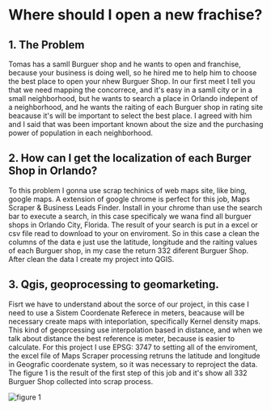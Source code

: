 # Where should I open a new frachise?


## 1. The Problem
Tomas has a samll Burguer shop and he wants to open and franchise, because your business is doing well, so he hired me to help him to choose the best place to open your nhew Burguer Shop. In our first meet I tell you that we need mapping the 
concorrece, and it's easy in a samll city or in a small neighborhood, but he wants to search a place in Orlando indepent of a neighborhood, and he wants the raiting of each Burguer shop in rating site beacause it's will be important to select the best place. 
I agreed with him and I said that was been important known about the size and the purchasing power of population in each neighborhood. 

## 2. How can I get the localization of each Burger Shop in Orlando?
To this problem I gonna use scrap techinics of web maps site, like bing, google maps. A extension of google chrome is perfect for this job, Maps Scraper & Business Leads Finder. Install in your chrome than use the search bar to execute a search, in this case specificaly we wana find all burguer shops in Orlando City, Florida. The result of your search is put in a excel or csv file read to download to your on enviroment. So in this case a clean the columns of the data e just use the latitude, longitude and the raiting values of each Burguer shop, in my case the return 332 diferent Burguer Shop. After clean the data I create my project into QGIS.

## 3. Qgis, geoprocessing to geomarketing.
Fisrt we have to understand about the sorce of our project, in this case I need to use a Sistem Coordenate Referece in meters, beacause will be necessary create maps with inteporlation, specifically Kernel density maps. This kind of geoprcessing use interpolation based in distance, and when we talk about distance the best reference is meter, because is easier to calculate. 
For this project I use EPSG: 3747 to setting all of the enviroment, the excel file of Maps Scraper processing retruns the latitude and longitude in Geografic coordenate system, so it was necessary to reproject the data. The figure 1 is the result of the first step of this job and it's show all 332 Burguer Shop collected into scrap process.

![figure 1](image/burguer_map_location.png) 

